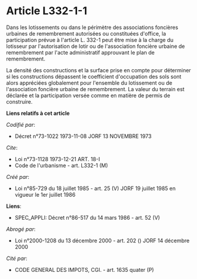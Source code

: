 # Article L332-1-1

Dans les lotissements ou dans le périmètre des associations foncières urbaines de remembrement autorisées ou constituées
d'office, la participation prévue à l'article L. 332-1 peut être mise à la charge du lotisseur par l'autorisation de lotir ou
de l'association foncière urbaine de remembrement par l'acte administratif approuvant le plan de remembrement.

La densité des constructions et la surface prise en compte pour déterminer si les constructions dépassent le coefficient
d'occupation des sols sont alors appréciées globalement pour l'ensemble du lotissement ou de l'association foncière urbaine
de remembrement. La valeur du terrain est déclarée et la participation versée comme en matière de permis de construire.

**Liens relatifs à cet article**

_Codifié par_:

  - Décret n°73-1022 1973-11-08 JORF 13 NOVEMBRE 1973

_Cite_:

  - Loi n°73-1128 1973-12-21 ART. 18-I
  - Code de l'urbanisme - art. L332-1 (M)

_Créé par_:

  - Loi n°85-729 du 18 juillet 1985 - art. 25 (V) JORF 19 juillet 1985 en vigueur le 1er juillet 1986

**Liens**:

  - SPEC_APPLI: Décret n°86-517 du 14 mars 1986 - art. 52 (V)

_Abrogé par_:

  - Loi n°2000-1208 du 13 décembre 2000 - art. 202 () JORF 14 décembre 2000

_Cité par_:

  - CODE GENERAL DES IMPOTS, CGI. - art. 1635 quater (P)
